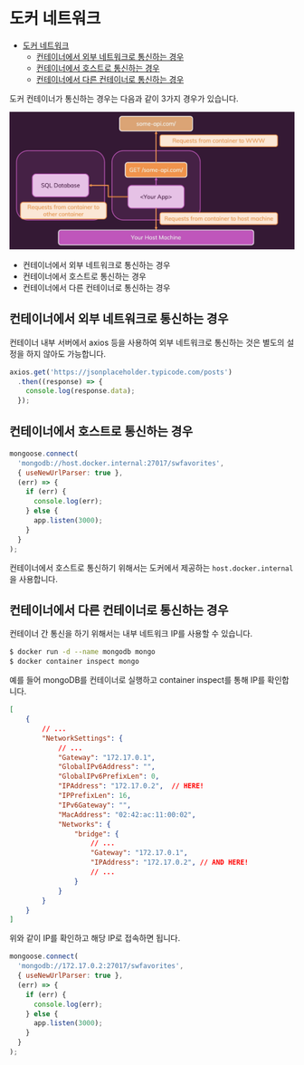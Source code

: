 # 도커 네트워크

- [도커 네트워크](#도커-네트워크)
  - [컨테이너에서 외부 네트워크로 통신하는 경우](#컨테이너에서-외부-네트워크로-통신하는-경우)
  - [컨테이너에서 호스트로 통신하는 경우](#컨테이너에서-호스트로-통신하는-경우)
  - [컨테이너에서 다른 컨테이너로 통신하는 경우](#컨테이너에서-다른-컨테이너로-통신하는-경우)

도커 컨테이너가 통신하는 경우는 다음과 같이 3가지 경우가 있습니다.

![docker_network_case.png](images%2Fdocker_network_case.png)

* 컨테이너에서 외부 네트워크로 통신하는 경우
* 컨테이너에서 호스트로 통신하는 경우
* 컨테이너에서 다른 컨테이너로 통신하는 경우

## 컨테이너에서 외부 네트워크로 통신하는 경우

컨테이너 내부 서버에서 axios 등을 사용하여 외부 네트워크로 통신하는 것은 별도의 설정을 하지 않아도 가능합니다.

```javascript
axios.get('https://jsonplaceholder.typicode.com/posts')
  .then((response) => {
    console.log(response.data);
  });
```

## 컨테이너에서 호스트로 통신하는 경우

```javascript
mongoose.connect(
  'mongodb://host.docker.internal:27017/swfavorites',
  { useNewUrlParser: true },
  (err) => {
    if (err) {
      console.log(err);
    } else {
      app.listen(3000);
    }
  }
);
```

컨테이너에서 호스트로 통신하기 위해서는 도커에서 제공하는 `host.docker.internal`을 사용합니다.

## 컨테이너에서 다른 컨테이너로 통신하는 경우

컨테이너 간 통신을 하기 위해서는 내부 네트워크 IP를 사용할 수 있습니다.

```bash
$ docker run -d --name mongodb mongo
$ docker container inspect mongo
```

예를 들어 mongoDB를 컨테이너로 실행하고 container inspect를 통해 IP를 확인합니다.

```json
[
    {
        // ...
        "NetworkSettings": {
            // ...
            "Gateway": "172.17.0.1",
            "GlobalIPv6Address": "",
            "GlobalIPv6PrefixLen": 0,
            "IPAddress": "172.17.0.2",  // HERE!
            "IPPrefixLen": 16,
            "IPv6Gateway": "",
            "MacAddress": "02:42:ac:11:00:02",
            "Networks": {
                "bridge": {
                    // ...
                    "Gateway": "172.17.0.1",
                    "IPAddress": "172.17.0.2", // AND HERE!
                    // ...
                }
            }
        }
    }
]

```

위와 같이 IP를 확인하고 해당 IP로 접속하면 됩니다.

```javascript
mongoose.connect(
  'mongodb://172.17.0.2:27017/swfavorites',
  { useNewUrlParser: true },
  (err) => {
    if (err) {
      console.log(err);
    } else {
      app.listen(3000);
    }
  }
);
```